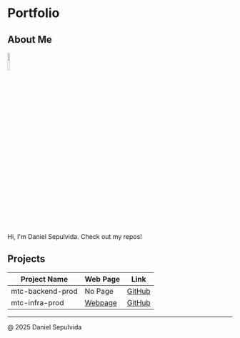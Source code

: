 # Portfolio

## About Me

<img src="https://avatars.githubusercontent.com/u/23561793?v=4" style="width: 10%; height: auto;">

Hi, I'm Daniel Sepulvida. Check out my repos!

## Projects

| Project Name      | Web Page                                                          | Link                                                             |
|-------------------|-------------------------------------------------------------------|------------------------------------------------------------------|
| mtc-backend-prod    | No Page  | [GitHub](https://github.com/danielsepulvida/mtc-backend-prod.git)      |
| mtc-infra-prod    | [Webpage](https://danielsepulvida.github.io/mtc-infra-prod/)  | [GitHub](https://github.com/danielsepulvida/mtc-infra-prod.git)      |

---

@ 2025 Daniel Sepulvida